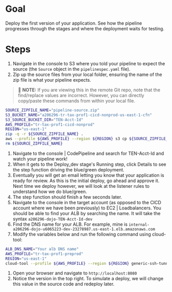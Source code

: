 # Goal
Deploy the first version of your application.  See how the pipeline progresses through the stages and where the deployment waits for testing.

# Steps
1. Navigate in the console to S3 where you told your pipeline to expect the source (the `Source` object in the `pipelinespec.yaml` file).
1. Zip up the source files from your local folder, ensuring the name of the zip file is what your pipeline expects.

  > :pushpin: **NOTE:** If you are viewing this in the remote Git repo, note that the find/replace values are incorrect.  However, you can directly copy/paste these commands from within your local file.

  ```sh
  SOURCE_ZIPFILE_NAME="pipeline-source.zip"
  S3_BUCKET_NAME="a206296-tr-tax-prof1-cicd-nonprod-us-east-1-cfn"
  S3_SOURCE_BUCKET_DIR="TEN-Acct-Id"
  AWS_PROFILE="tr-tax-prof1-cicd-nonprod"
  REGION="us-east-1"
  zip -q -r ${SOURCE_ZIPFILE_NAME} .
  aws --profile ${AWS_PROFILE} --region ${REGION} s3 cp ${SOURCE_ZIPFILE_NAME} s3://${S3_BUCKET_NAME}/${S3_SOURCE_BUCKET_DIR}/
  rm ${SOURCE_ZIPFILE_NAME}
  ```

1. Navigate to the console | CodePipeline and search for TEN-Acct-Id and watch your pipeline work!
1. When it gets to the Deploy_dev stage's Running step, click Details to see the step function driving the blue/green deployment.
1. Eventually you will get an email letting you know that your application is ready for review.  As this is the initial deploy, go ahead and approve it.  Next time we deploy however, we will look at the listener rules to understand how we do blue/green.
1. The step function should finish a few seconds later.
1. Navigate to the console in the target account (as opposed to the CICD account where we have been previously) to EC2 | Loadbalancers.  You should be able to find your ALB by searching the name.  It will take the syntax `a206296-dojo-TEN-Acct-Id-dev`
1. Find the DNS name for your ALB.  For example, mine is `internal-a206296-dojo-u6065223-dev-23278987.us-east-1.elb.amazonaws.com`
1. Modify the variables below and run the following command using cloud-tool:  

  ```sh
  ALB_DNS_NAME="Your alb DNS name"
  AWS_PROFILE="tr-tax-prof1-preprod"
  REGION="us-east-1"
  cloud-tool --profile ${AWS_PROFILE} --region ${REGION} generic-ssh-tunnel -c ${ALB_DNS_NAME} -q 80 -r 8080
  ```
1. Open your browser and navigate to `http://localhost:8080`
1. Notice the version in the top right.  To simulate a deploy, we will change this value in the source code and redeploy later.
